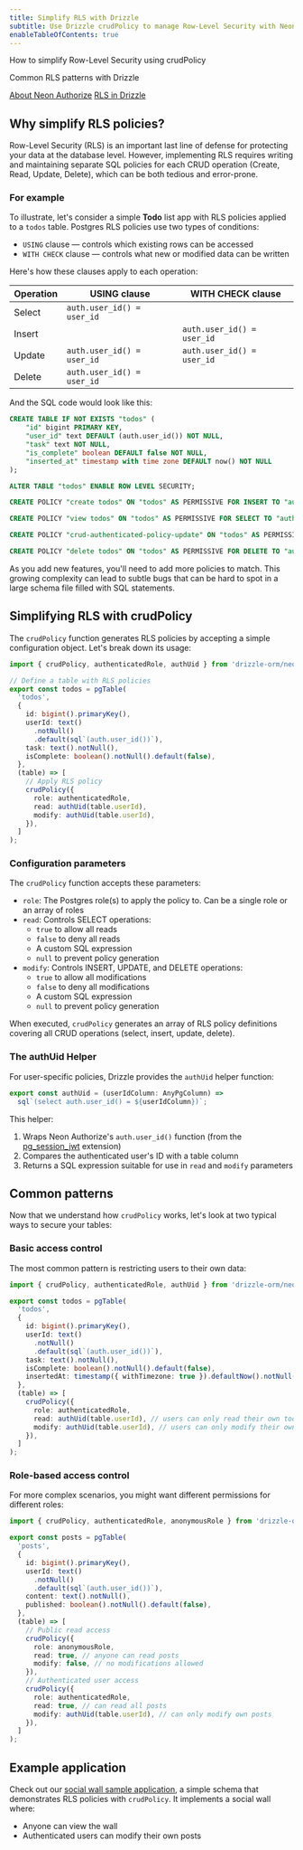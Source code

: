 ```yaml
---
title: Simplify RLS with Drizzle
subtitle: Use Drizzle crudPolicy to manage Row-Level Security with Neon Authorize
enableTableOfContents: true
---
```


<InfoBlock>
<DocsList title="What you'll learn">
<p>How to simplify Row-Level Security using crudPolicy</p>
<p>Common RLS patterns with Drizzle</p>
</DocsList>

<DocsList title="Related docs" theme="docs">
  <a href="/docs/guides/neon-authorize">About Neon Authorize</a>
  <a href="https://orm.drizzle.team/docs/rls">RLS in Drizzle</a>
</DocsList>

</InfoBlock>

## Why simplify RLS policies?

Row-Level Security (RLS) is an important last line of defense for protecting your data at the database level. However, implementing RLS requires writing and maintaining separate SQL policies for each CRUD operation (Create, Read, Update, Delete), which can be both tedious and error-prone.

### For example

To illustrate, let's consider a simple **Todo** list app with RLS policies applied to a `todos` table. Postgres RLS policies use two types of conditions:

- `USING` clause — controls which existing rows can be accessed
- `WITH CHECK` clause — controls what new or modified data can be written

Here's how these clauses apply to each operation:

| Operation | USING clause               | WITH CHECK clause          |
| --------- | -------------------------- | -------------------------- |
| Select    | `auth.user_id() = user_id` |                            |
| Insert    |                            | `auth.user_id() = user_id` |
| Update    | `auth.user_id() = user_id` | `auth.user_id() = user_id` |
| Delete    | `auth.user_id() = user_id` |                            |

And the SQL code would look like this:

```sql shouldWrap
CREATE TABLE IF NOT EXISTS "todos" (
    "id" bigint PRIMARY KEY,
    "user_id" text DEFAULT (auth.user_id()) NOT NULL,
    "task" text NOT NULL,
    "is_complete" boolean DEFAULT false NOT NULL,
    "inserted_at" timestamp with time zone DEFAULT now() NOT NULL
);

ALTER TABLE "todos" ENABLE ROW LEVEL SECURITY;

CREATE POLICY "create todos" ON "todos" AS PERMISSIVE FOR INSERT TO "authenticated" WITH CHECK ((select auth.user_id() = user_id));

CREATE POLICY "view todos" ON "todos" AS PERMISSIVE FOR SELECT TO "authenticated" USING ((select auth.user_id() = user_id));

CREATE POLICY "crud-authenticated-policy-update" ON "todos" AS PERMISSIVE FOR UPDATE TO "authenticated" USING ((select auth.user_id() = "todos"."user_id")) WITH CHECK ((select auth.user_id() = "todos"."user_id"));

CREATE POLICY "delete todos" ON "todos" AS PERMISSIVE FOR DELETE TO "authenticated" USING ((select auth.user_id() = user_id));
```

As you add new features, you'll need to add more policies to match. This growing complexity can lead to subtle bugs that can be hard to spot in a large schema file filled with SQL statements.

## Simplifying RLS with crudPolicy

The `crudPolicy` function generates RLS policies by accepting a simple configuration object. Let's break down its usage:


```typescript
import { crudPolicy, authenticatedRole, authUid } from 'drizzle-orm/neon';

// Define a table with RLS policies
export const todos = pgTable(
  'todos',
  {
    id: bigint().primaryKey(),
    userId: text()
      .notNull()
      .default(sql`(auth.user_id())`),
    task: text().notNull(),
    isComplete: boolean().notNull().default(false),
  },
  (table) => [
    // Apply RLS policy
    crudPolicy({
      role: authenticatedRole,
      read: authUid(table.userId),
      modify: authUid(table.userId),
    }),
  ]
);
```

### Configuration parameters

The `crudPolicy` function accepts these parameters:

- `role`: The Postgres role(s) to apply the policy to. Can be a single role or an array of roles
- `read`: Controls SELECT operations:
  - `true` to allow all reads
  - `false` to deny all reads
  - A custom SQL expression
  - `null` to prevent policy generation
- `modify`: Controls INSERT, UPDATE, and DELETE operations:
  - `true` to allow all modifications
  - `false` to deny all modifications
  - A custom SQL expression
  - `null` to prevent policy generation

When executed, `crudPolicy` generates an array of RLS policy definitions covering all CRUD operations (select, insert, update, delete).

### The authUid Helper

For user-specific policies, Drizzle provides the `authUid` helper function:

```typescript
export const authUid = (userIdColumn: AnyPgColumn) =>
  sql`(select auth.user_id() = ${userIdColumn})`;
```

This helper:
1. Wraps Neon Authorize's `auth.user_id()` function (from the [pg_session_jwt](/docs/guides/neon-authorize#how-the-pgsessionjwt-extension-works) extension)
2. Compares the authenticated user's ID with a table column
3. Returns a SQL expression suitable for use in `read` and `modify` parameters

## Common patterns

Now that we understand how `crudPolicy` works, let's look at two typical ways to secure your tables:

### Basic access control

The most common pattern is restricting users to their own data:

```typescript shouldWrap
import { crudPolicy, authenticatedRole, authUid } from 'drizzle-orm/neon';

export const todos = pgTable(
  'todos',
  {
    id: bigint().primaryKey(),
    userId: text()
      .notNull()
      .default(sql`(auth.user_id())`),
    task: text().notNull(),
    isComplete: boolean().notNull().default(false),
    insertedAt: timestamp({ withTimezone: true }).defaultNow().notNull(),
  },
  (table) => [
    crudPolicy({
      role: authenticatedRole,
      read: authUid(table.userId), // users can only read their own todos
      modify: authUid(table.userId), // users can only modify their own todos
    }),
  ]
);
```

### Role-based access control

For more complex scenarios, you might want different permissions for different roles:

```typescript shouldWrap
import { crudPolicy, authenticatedRole, anonymousRole } from 'drizzle-orm/neon';

export const posts = pgTable(
  'posts',
  {
    id: bigint().primaryKey(),
    userId: text()
      .notNull()
      .default(sql`(auth.user_id())`),
    content: text().notNull(),
    published: boolean().notNull().default(false),
  },
  (table) => [
    // Public read access
    crudPolicy({
      role: anonymousRole,
      read: true, // anyone can read posts
      modify: false, // no modifications allowed
    }),
    // Authenticated user access
    crudPolicy({
      role: authenticatedRole,
      read: true, // can read all posts
      modify: authUid(table.userId), // can only modify own posts
    }),
  ]
);
```

## Example application

Check out our [social wall sample application](https://github.com/neondatabase-labs/social-wall-drizzle-neon-authorize), a simple schema that demonstrates RLS policies with `crudPolicy`. It implements a social wall where:

- Anyone can view the wall
- Authenticated users can modify their own posts

<NeedHelp/>